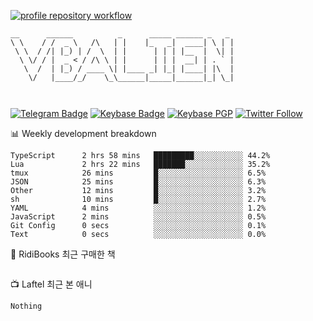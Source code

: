 [![profile repository workflow](https://github.com/vbalien/vbalien/actions/workflows/push.yml/badge.svg)](https://github.com/vbalien/vbalien/actions/workflows/push.yml)
```
__      ______          _      _____ ______ _   _ 
\ \    / /  _ \   /\   | |    |_   _|  ____| \ | |
 \ \  / /| |_) | /  \  | |      | | | |__  |  \| |
  \ \/ / |  _ < / /\ \ | |      | | |  __| | . ` |
   \  /  | |_) / ____ \| |____ _| |_| |____| |\  |
    \/   |____/_/    \_\______|_____|______|_| \_|
                                                  
                                                  
```
[![Telegram Badge](https://img.shields.io/badge/-Telegram-2CA5E0?logo=telegram)](https://t.me/vbalien)
[![Keybase Badge](https://img.shields.io/badge/-Keybase-33A0FF?logo=keybase&logoColor=white)](https://keybase.io/vbalien)
[![Keybase PGP](https://img.shields.io/keybase/pgp/vbalien)](http://sks.pod02.fleetstreetops.com/pks/lookup?search=0xE98CF73DE1E36F7D1B8A383AFD987F8DBE513071&fingerprint=on&op=index)
[![Twitter Follow](https://img.shields.io/twitter/follow/_elnyan)](https://twitter.com/_elnyan)

📊 Weekly development breakdown
```
TypeScript      2 hrs 58 mins   █████████░░░░░░░░░░░ 44.2%
Lua             2 hrs 22 mins   ███████░░░░░░░░░░░░░ 35.2%
tmux            26 mins         █░░░░░░░░░░░░░░░░░░░ 6.5%
JSON            25 mins         █░░░░░░░░░░░░░░░░░░░ 6.3%
Other           12 mins         █░░░░░░░░░░░░░░░░░░░ 3.2%
sh              10 mins         █░░░░░░░░░░░░░░░░░░░ 2.7%
YAML            4 mins          ░░░░░░░░░░░░░░░░░░░░ 1.2%
JavaScript      2 mins          ░░░░░░░░░░░░░░░░░░░░ 0.5%
Git Config      0 secs          ░░░░░░░░░░░░░░░░░░░░ 0.1%
Text            0 secs          ░░░░░░░░░░░░░░░░░░░░ 0.0%
```
📖 RidiBooks 최근 구매한 책
```
```
📺 Laftel 최근 본 애니
```
Nothing
```
